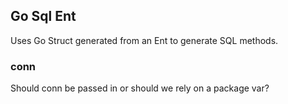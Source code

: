 ## Go Sql Ent

Uses Go Struct generated from an Ent to generate SQL methods.

### conn
Should conn be passed in or should we rely on a package var?